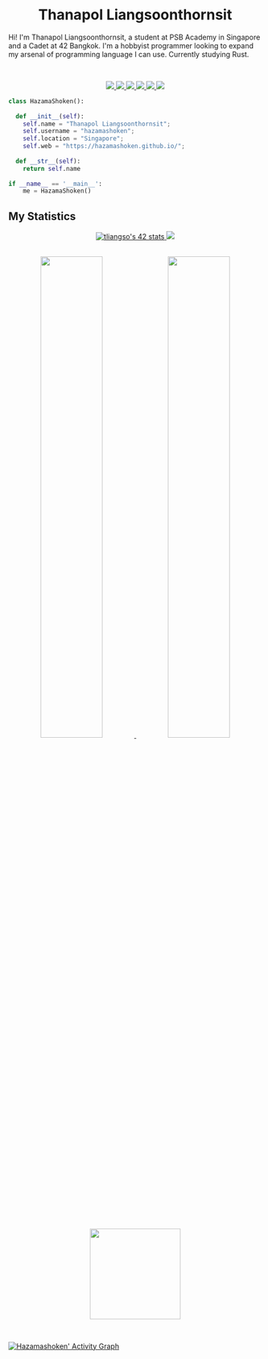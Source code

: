 <h1 align="center">
  <b>Thanapol Liangsoonthornsit</b>
</h1>

Hi! I'm Thanapol Liangsoonthornsit, a student at PSB Academy in Singapore and a Cadet at 42 Bangkok. I'm a hobbyist programmer looking to expand my arsenal of programming language I can use. Currently studying Rust. 

<br>

<p>
<div align="center">
  <a href="https://html.com/">
    <img src="https://img.shields.io/badge/-HTML-c58545?style=for-the-badge&logo=html5&logoColor=c58545&labelColor=282828">
  </a>
  <a href="https://developer.mozilla.org/en-US/docs/Web/CSS">
    <img src="https://img.shields.io/badge/-CSS-d1a01f?style=for-the-badge&logo=css3&logoColor=d1a01f&labelColor=282828">
  </a>
  <a href="https://www.python.org/">
    <img src="https://img.shields.io/badge/-Python-98b982?style=for-the-badge&logo=python&logoColor=98b982&labelColor=282828">
  </a>
  <a href="https://www.rust-lang.org/">
    <img src="https://img.shields.io/badge/-Rust-964B00?style=for-the-badge&logo=rust&logoColor=964B00&labelColor=282828">
  </a>
  <a href="https://en.wikipedia.org/wiki/C_(programming_language)#:~:text=C%20(%2F%CB%88si%CB%90%2F,capabilities%20of%20the%20targeted%20CPUs.">
    <img src="https://img.shields.io/badge/-C lang-FFA500?style=for-the-badge&logo=c&logoColor=FFA500&labelColor=282828">
  </a>
  <a href="https://www.shellscript.sh/">
    <img src="https://img.shields.io/badge/-Shell-add8e6?style=for-the-badge&logo=PowerShell&logoColor=add8e6&labelColor=282828">
  </a>
</div>
</p>

```python
class HazamaShoken():
    
  def __init__(self):
    self.name = "Thanapol Liangsoonthornsit";
    self.username = "hazamashoken";
    self.location = "Singapore";
    self.web = "https://hazamashoken.github.io/";
  
  def __str__(self):
    return self.name
   
if __name__ == '__main__':
    me = HazamaShoken()
```

## My Statistics

<div align="center">
	<a href="https://github.com/JaeSeoKim/badge42">
		<img src="https://badge42.vercel.app/api/v2/cl99obbxi00250gl8tzvmdyb9/stats?cursusId=21&coalitionId=208" alt="tliangso's 42 stats" />
	</a>
	<img src="https://www.codewars.com/users/hazamashoken/badges/large" />
</div>



<br/>
<p align="center">
  <a href="https://hazamashoken.github.io/">
  <img width="49.5%" src="https://github-readme-stats.vercel.app/api?username=hazamashoken&show_icons=true&theme=chartreuse-dark&hide_border=true&count_private=true" />
    <img width="49.5%" src="https://github-readme-streak-stats.herokuapp.com/?user=hazamashoken&theme=chartreuse-dark&hide_border=true&count_private=true" />
    <img height="180em" src="https://github-readme-stats.vercel.app/api/top-langs/?username=hazamashoken&exclude_repo=KNN-Image-Classification&show_icons=true&hide_border=true&langs_count=10&layout=compact&theme=chartreuse-dark"/>
</p>

  </a>
</p>
<br>

[![Hazamashoken' Activity Graph](https://activity-graph.herokuapp.com/graph?username=hazamashoken&custom_title=HazamaShoken's%20Contribution%20Graph&theme=chartreuse-dark&bg_color=282828&hide_border=true&line=d1a01f&point=c58545&count_private=true)](https://hazamashoken.github.io/)



